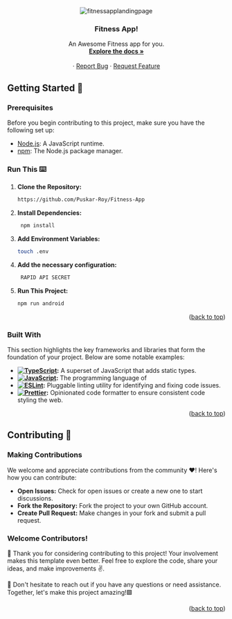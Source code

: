 <a name="readme-top"></a>

<br />
<div align="center">
  
  ![fitnessapplandingpage](https://res.cloudinary.com/dky3cpvtf/image/upload/v1710600016/fitnessapp_sbv9nu.jpg)
  
<h3 align="center">Fitness App!</h3>
  <p align="center">
    An Awesome Fitness app for you.
    <br />
    <a href="https://github.com/Puskar-Roy/Fitness-App"><strong>Explore the docs »</strong></a>
    <br />
    <br />
    ·
    <a href="https://github.com/Puskar-Roy/Fitness-App/issues">Report Bug</a>
    ·
    <a href="https://github.com/Puskar-Roy/Fitness-App/issues">Request Feature</a>
  </p>
</div>


## Getting Started 🚀

### Prerequisites
Before you begin contributing to this project, make sure you have the following set up:

- [Node.js](https://nodejs.org/): A JavaScript runtime.
- [npm](https://www.npmjs.com/): The Node.js package manager.

### Run This ⌨️

1. **Clone the Repository:**
   ```bash
   https://github.com/Puskar-Roy/Fitness-App
   ```
2. **Install Dependencies:**
   ```bash
    npm install
   ```
3. **Add Environment Variables:**
   ```bash
   touch .env
   ```
4. **Add the necessary configuration:**
   
   ```bash
    RAPID API SECRET
   ```
5. **Run This Project:**
   ```bash
   npm run android
   ```

   <p align="right">(<a href="#readme-top">back to top</a>)</p>



### Built With

This section highlights the key frameworks and libraries that form the foundation of your project. Below are some notable examples:

- **[![TypeScript](https://img.shields.io/badge/TypeScript-3178C6?logo=TypeScript&logoColor=FFF&style=flat-square)](https://www.typescriptlang.org/):** A superset of JavaScript that adds static types.
- **[![JavaScript](https://img.shields.io/badge/JavaScript-323330?style=for-the-badge&logo=javascript&logoColor=F7DF1E)](https://developer.mozilla.org/en-US/docs/Web/JavaScript):** The programming language of 
- **[![ESLint](https://img.shields.io/badge/ESLint-4B32C3?style=for-the-badge&logo=eslint&logoColor=white)](https://eslint.org/):** Pluggable linting utility for identifying and fixing code issues.
- **[![Prettier](https://img.shields.io/badge/Prettier-F7B93E?style=for-the-badge&logo=prettier&logoColor=white)](https://prettier.io/):** Opinionated code formatter to ensure consistent code styling the web.



<p align="right">(<a href="#readme-top">back to top</a>)</p>


   
## Contributing 🌟   
### Making Contributions

We welcome and appreciate contributions from the community ❤️! Here's how you can contribute:

- **Open Issues:** Check for open issues or create a new one to start discussions.
- **Fork the Repository:** Fork the project to your own GitHub account.
- **Create Pull Request:** Make changes in your fork and submit a pull request.

### Welcome Contributors!

🚀 Thank you for considering contributing to this project! Your involvement makes this template even better. Feel free to explore the code, share your ideas, and make improvements ✌️.

🌟 Don't hesitate to reach out if you have any questions or need assistance. Together, let's make this project amazing!🟩

<p align="right">(<a href="#readme-top">back to top</a>)</p>






